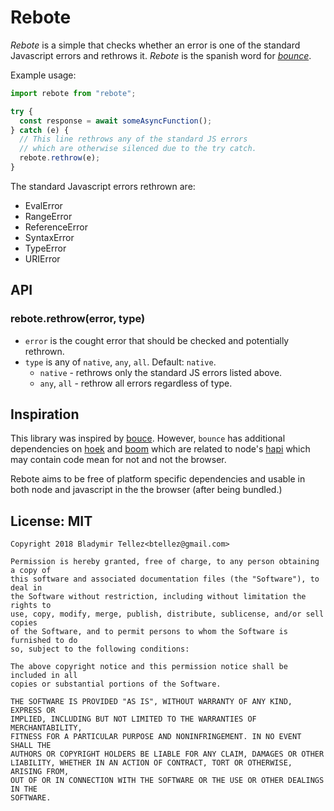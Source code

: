 # Rebote

_Rebote_ is a simple that checks whether an error is one of the standard 
Javascript errors and rethrows it. _Rebote_ is the spanish word for 
[_bounce_](#inspiration).

Example usage:

```javascript
import rebote from "rebote";

try {
  const response = await someAsyncFunction();
} catch (e) {
  // This line rethrows any of the standard JS errors
  // which are otherwise silenced due to the try catch.
  rebote.rethrow(e);
}
```

The standard Javascript errors rethrown are:

- EvalError
- RangeError
- ReferenceError
- SyntaxError
- TypeError
- URIError

## API

### rebote.rethrow(error, type)
- `error` is the cought error that should be checked and potentially rethrown.
- `type` is any of `native`, `any`, `all`. Default: `native`.
  - `native` - rethrows only the standard JS errors listed above.
  - `any`, `all` - rethrow all errors regardless of type.

## Inspiration

This library was inspired by [bouce](https://www.npmjs.com/package/bounce). However, 
`bounce` has additional dependencies on [hoek](https://www.npmjs.com/package/hoek) 
and [boom](https://www.npmjs.com/package/boom) which are related to node's 
[hapi](https://www.npmjs.com/package/hapi) which may contain code mean for not and 
not the browser.

Rebote aims to be free of platform specific dependencies and usable in both node and 
javascript in the the browser (after being bundled.)

## License: MIT
```
Copyright 2018 Bladymir Tellez<btellez@gmail.com>

Permission is hereby granted, free of charge, to any person obtaining a copy of 
this software and associated documentation files (the "Software"), to deal in 
the Software without restriction, including without limitation the rights to 
use, copy, modify, merge, publish, distribute, sublicense, and/or sell copies 
of the Software, and to permit persons to whom the Software is furnished to do 
so, subject to the following conditions:

The above copyright notice and this permission notice shall be included in all 
copies or substantial portions of the Software.

THE SOFTWARE IS PROVIDED "AS IS", WITHOUT WARRANTY OF ANY KIND, EXPRESS OR 
IMPLIED, INCLUDING BUT NOT LIMITED TO THE WARRANTIES OF MERCHANTABILITY, 
FITNESS FOR A PARTICULAR PURPOSE AND NONINFRINGEMENT. IN NO EVENT SHALL THE 
AUTHORS OR COPYRIGHT HOLDERS BE LIABLE FOR ANY CLAIM, DAMAGES OR OTHER 
LIABILITY, WHETHER IN AN ACTION OF CONTRACT, TORT OR OTHERWISE, ARISING FROM, 
OUT OF OR IN CONNECTION WITH THE SOFTWARE OR THE USE OR OTHER DEALINGS IN THE 
SOFTWARE.
```

